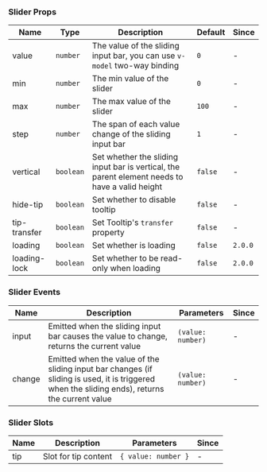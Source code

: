 ### Slider Props

| Name         | Type      | Description                                                                                    | Default | Since   |
| ------------ | --------- | ---------------------------------------------------------------------------------------------- | ------- | ------- |
| value        | `number`  | The value of the sliding input bar, you can use `v-model` two-way binding                      | `0`     | -       |
| min          | `number`  | The min value of the slider                                                                    | `0`     | -       |
| max          | `number`  | The max value of the slider                                                                    | `100`   | -       |
| step         | `number`  | The span of each value change of the sliding input bar                                         | `1`     | -       |
| vertical     | `boolean` | Set whether the sliding input bar is vertical, the parent element needs to have a valid height | `false` | -       |
| hide-tip     | `boolean` | Set whether to disable tooltip                                                                 | `false` | -       |
| tip-transfer | `boolean` | Set Tooltip's `transfer` property                                                              | `false` | -       |
| loading      | `boolean` | Set whether is loading                                                                         | `false` | `2.0.0` |
| loading-lock | `boolean` | Set whether to be read-only when loading                                                       | `false` | `2.0.0` |

### Slider Events

| Name   | Description                                                                                                                                    | Parameters        | Since |
| ------ | ---------------------------------------------------------------------------------------------------------------------------------------------- | ----------------- | ----- |
| input  | Emitted when the sliding input bar causes the value to change, returns the current value                                                       | `(value: number)` | -     |
| change | Emitted when the value of the sliding input bar changes (if sliding is used, it is triggered when the sliding ends), returns the current value | `(value: number)` | -     |

### Slider Slots

| Name | Description          | Parameters          | Since |
| ---- | -------------------- | ------------------- | ----- |
| tip  | Slot for tip content | `{ value: number }` | -     |
